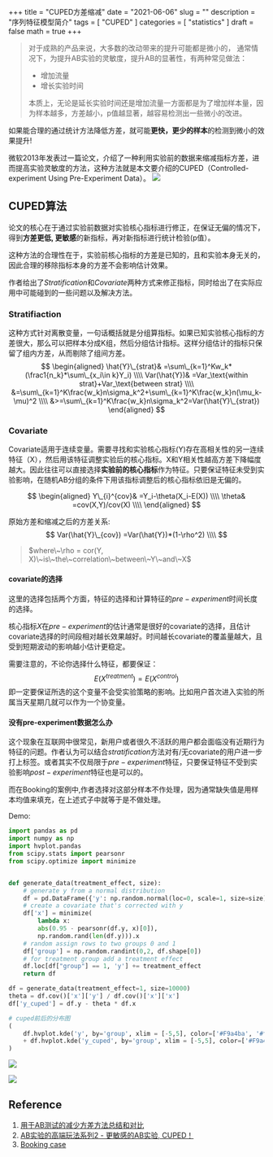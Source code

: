 +++
title = "CUPED方差缩减"
date = "2021-06-06"
slug = ""
description = "序列特征模型简介"
tags = [
  "CUPED"
]
categories = [
  "statistics"
]
draft = false
math = true
+++

> 对于成熟的产品来说，大多数的改动带来的提升可能都是微小的， 通常情况下，为提升AB实验的灵敏度，提升AB的显著性，有两种常见做法：
> - 增加流量
> - 增长实验时间 
>
>本质上，无论是延长实验时间还是增加流量一方面都是为了增加样本量，因为样本越多，方差越小，p值越显著，越容易检测出一些微小的改进。

如果能合理的通过统计方法降低方差，就可能**更快，更少的样本**的检测到微小的效果提升!

微软2013年发表过一篇论文，介绍了一种利用实验前的数据来缩减指标方差，进而提高实验灵敏度的方法，这种方法就是本文要介绍的CUPED（Controlled-experiment Using Pre-Experiment Data）。
![](https://markdown-1258220306.cos.ap-shenzhen-fsi.myqcloud.com/img/cuped1.png)

## CUPED算法
论文的核心在于通过实验前数据对实验核心指标进行修正，在保证无偏的情况下，得到**方差更低, 更敏感**的新指标，再对新指标进行统计检验(p值）。

这种方法的合理性在于，实验前核心指标的方差是已知的，且和实验本身无关的，因此合理的移除指标本身的方差不会影响估计效果。

作者给出了$Stratification$和$Covariate$两种方式来修正指标，同时给出了在实际应用中可能碰到的一些问题以及解决方法。

### Stratifiaction
这种方式针对离散变量，一句话概括就是分组算指标。如果已知实验核心指标的方差很大，那么可以把样本分成K组，然后分组估计指标。这样分组估计的指标只保留了组内方差，从而剔除了组间方差。
 $$
 \begin{aligned}
    \hat{Y}\_{strat}& =\sum\_{k=1}^Kw_k*(\frac1{n_k}*\sum\_{x_i\in k}Y_i) \\\\
    Var(\hat{Y})& =Var_\text{within strat}+Var_\text{between strat} \\\\
    &=\sum\_{k=1}^K\frac{w_k}n\sigma_k^2+\sum\_{k=1}^K\frac{w_k}n(\mu_k-\mu)^2 \\\\
    &>=\sum\_{k=1}^K\frac{w_k}n\sigma_k^2=Var(\hat{Y}\_{strat})
\end{aligned}
$$

### Covariate
Covariate适用于连续变量。需要寻找和实验核心指标(Y)存在高相关性的另一连续特征（X），然后用该特征调整实验后的核心指标。X和Y相关性越高方差下降幅度越大。因此往往可以直接选择**实验前的核心指标**作为特征。只要保证特征未受到实验影响，在随机AB分组的条件下用该指标调整后的核心指标依旧是无偏的。

$$
\begin{aligned}
    Y\_{i}^{cov}& =Y_i-\theta(X_i-E(X)) \\\\
    \theta& =cov(X,Y)/cov(X) \\\\
\end{aligned}
$$

原始方差和缩减之后的方差关系:
$$
Var(\hat{Y}\_{cov}) =Var(\hat{Y})*(1-\rho^2) \\\\
$$
> $where\~\rho = cor(Y, X)\~is\~the\~correlation\~between\~Y\~and\~X$

#### covariate的选择
这里的选择包括两个方面，特征的选择和计算特征的$pre-experiment$时间长度的选择。

核心指标$X$在$pre-experiment$的估计通常是很好的covariate的选择，且估计covariate选择的时间段相对越长效果越好。时间越长covariate的覆盖量越大，且受到短期波动的影响越小估计更稳定。

需要注意的，不论你选择什么特征，都要保证：
$$
E(X^{treatment})=E(X^{control})
$$
即一定要保证所选的这个变量不会受实验策略的影响。比如用户首次进入实验的所属当天星期几就可以作为一个协变量。
#### 没有pre-experiment数据怎么办
这个现象在互联网中很常见，新用户或者很久不活跃的用户都会面临没有近期行为特征的问题。作者认为可以结合$stratification$方法对有/无covariate的用户进一步打上标签。或者其实不仅局限于$pre-experiment$特征，只要保证特征不受到实验影响$post-experiment$特征也是可以的。

而在Booking的案例中,作者选择对这部分样本不作处理，因为通常缺失值是用样本均值来填充，在上述式子中就等于是不做处理。

Demo:
```py
import pandas as pd
import numpy as np
import hvplot.pandas
from scipy.stats import pearsonr
from scipy.optimize import minimize


def generate_data(treatment_effect, size):
    # generate y from a normal distribution
    df = pd.DataFrame({'y': np.random.normal(loc=0, scale=1, size=size)})
    # create a covariate that's corrected with y 
    df['x'] = minimize(
        lambda x: 
        abs(0.95 - pearsonr(df.y, x)[0]), 
        np.random.rand(len(df.y))).x
    # random assign rows to two groups 0 and 1 
    df['group'] = np.random.randint(0,2, df.shape[0])
    # for treatment group add a treatment effect 
    df.loc[df["group"] == 1, 'y'] += treatment_effect
    return df    

df = generate_data(treatment_effect=1, size=10000)
theta = df.cov()['x']['y'] / df.cov()['x']['x']
df['y_cuped'] = df.y - theta * df.x

# cuped前后的分布图
(
    df.hvplot.kde('y', by='group', xlim = [-5,5], color=['#F9a4ba', '#f8e5ad']) 
    + df.hvplot.kde('y_cuped', by='group', xlim = [-5,5], color=['#F9a4ba', '#f8e5ad'])
)
```
![](https://markdown-1258220306.cos.ap-shenzhen-fsi.myqcloud.com/img/cuped3.png)

![](https://markdown-1258220306.cos.ap-shenzhen-fsi.myqcloud.com/img/cuped2.png)


## Reference
1. [用于AB测试的减少方差方法总结和对比](https://cloud.tencent.com/developer/article/1886567)
2. [AB实验的高端玩法系列2 - 更敏感的AB实验, CUPED！](https://cloud.tencent.com/developer/article/1529049)
3. [Booking case](https://booking.ai/how-booking-com-increases-the-power-of-online-experiments-with-cuped-995d186fff1d)
